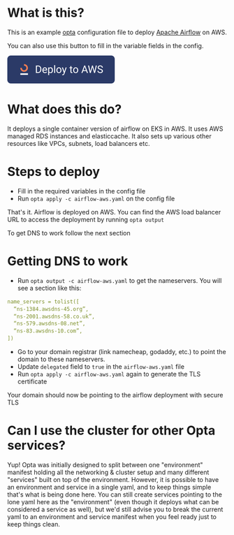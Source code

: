 # What is this?

This is an example [opta](https://github.com/run-x/opta) configuration file to deploy [Apache Airflow](https://airflow.apache.org/) on AWS.

You can also use this button to fill in the variable fields in the config.

[![Deploy to AWS](https://raw.githubusercontent.com/run-x/opta/main/assets/deploy-to-aws-button.svg)](https://app.runx.dev/deploy-with-aws?url=https%3A%2F%2Fgithub.com%2Frun-x%2Fopta-examples%2Fblob%2Fmain%2Fairflow%2Fairflow-aws.yaml&name=Airflow)


# What does this do?
It deploys a single container version of airflow on EKS in AWS. It uses AWS managed RDS instances and elasticcache. It also sets up various other resources like VPCs, subnets, load balancers etc.

# Steps to deploy
* Fill in the required variables in the config file
* Run `opta apply -c airflow-aws.yaml` on the config file

That's it. Airflow is deployed on AWS. You can find the AWS load balancer URL to access the deployment by running `opta output`

To get DNS to work follow the next section

# Getting DNS to work
* Run `opta output -c airflow-aws.yaml` to get the nameservers. You will see a section like this:
```yaml
name_servers = tolist([
  “ns-1384.awsdns-45.org”,
  “ns-2001.awsdns-58.co.uk”,
  “ns-579.awsdns-08.net”,
  “ns-83.awsdns-10.com”,
])
```
* Go to your domain registrar (link namecheap, godaddy, etc.) to point the domain to these nameservers.
* Update `delegated` field to `true` in the `airflow-aws.yaml` file
* Run `opta apply -c airflow-aws.yaml` again to generate the TLS certificate

Your domain should now be pointing to the airflow deployment with secure TLS

# Can I use the cluster for other Opta services?
Yup! Opta was initially designed to split between one "environment" manifest holding all the networking & cluster setup
and many different "services" built on top of the environment. However, it is possible to have an environment and
service in a single yaml, and to keep things simple that's what is being done here. You can still create services
pointing to the lone yaml here as the "environment" (even though it deploys what can be considered a service as well),
but we'd still advise you to break the current yaml to an environment and service manifest when you feel ready just
to keep things clean.